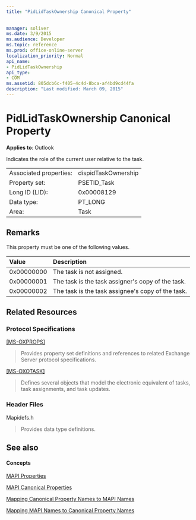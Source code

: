 ```yaml
---
title: "PidLidTaskOwnership Canonical Property"
 
 
manager: soliver
ms.date: 3/9/2015
ms.audience: Developer
ms.topic: reference
ms.prod: office-online-server
localization_priority: Normal
api_name:
- PidLidTaskOwnership
api_type:
- COM
ms.assetid: 805dcb6c-f405-4c4d-8bca-af4bd9cd44fa
description: "Last modified: March 09, 2015"
---
```


# PidLidTaskOwnership Canonical Property

  
  
**Applies to**: Outlook 
  
Indicates the role of the current user relative to the task.
  
|||
|:-----|:-----|
|Associated properties:  <br/> |dispidTaskOwnership  <br/> |
|Property set:  <br/> |PSETID_Task  <br/> |
|Long ID (LID):  <br/> |0x00008129  <br/> |
|Data type:  <br/> |PT_LONG  <br/> |
|Area:  <br/> |Task  <br/> |
   
## Remarks

This property must be one of the following values.
  
|**Value**|**Description**|
|:-----|:-----|
|0x00000000  <br/> |The task is not assigned.  <br/> |
|0x00000001  <br/> |The task is the task assigner's copy of the task.  <br/> |
|0x00000002  <br/> |The task is the task assignee's copy of the task.  <br/> |
   
## Related Resources

### Protocol Specifications

[[MS-OXPROPS]](http://msdn.microsoft.com/library/f6ab1613-aefe-447d-a49c-18217230b148%28Office.15%29.aspx)
  
> Provides property set definitions and references to related Exchange Server protocol specifications.
    
[[MS-OXOTASK]](http://msdn.microsoft.com/library/55600ec0-6195-4730-8436-59c7931ef27e%28Office.15%29.aspx)
  
> Defines several objects that model the electronic equivalent of tasks, task assignments, and task updates.
    
### Header Files

Mapidefs.h
  
> Provides data type definitions.
    
## See also

#### Concepts

[MAPI Properties](mapi-properties.md)
  
[MAPI Canonical Properties](mapi-canonical-properties.md)
  
[Mapping Canonical Property Names to MAPI Names](mapping-canonical-property-names-to-mapi-names.md)
  
[Mapping MAPI Names to Canonical Property Names](mapping-mapi-names-to-canonical-property-names.md)

